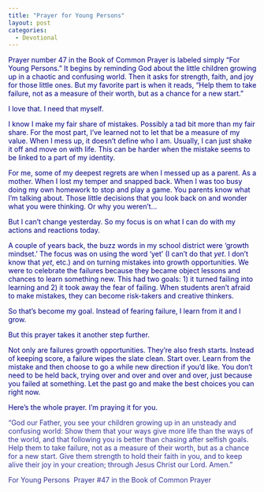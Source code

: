 ```yaml
---
title: "Prayer for Young Persons"
layout: post
categories:
  - Devotional
---
```

<p><span style="color: #000080;">Prayer number 47 in the Book of Common Prayer is labeled simply &ldquo;For Young Persons.&rdquo; It begins by reminding God about the little children growing up in a chaotic and confusing world. Then it asks for strength, faith, and joy for those little ones. But my favorite part is when it reads, &ldquo;Help them to take failure, not as a measure of their worth, but as a chance for a new start.&rdquo;</span></p>
<p><span style="color: #000080;">I love that. I need that myself.</span></p>
<p><span style="color: #000080;">I know I make my fair share of mistakes. Possibly a tad bit more than my fair share. For the most part, I&rsquo;ve learned not to let that be a measure of my value. When I mess up, it doesn&rsquo;t define who I am. Usually, I can just shake it off and move on with life. This can be harder when the mistake seems to be linked to a part of my identity.</span></p>
<p><span style="color: #000080;">For me, some of my deepest regrets are when I messed up as a parent. As a mother. When I lost my temper and snapped back. When I was too busy doing my own homework to stop and play a game. You parents know what I&rsquo;m talking about. Those little decisions that you look back on and wonder what you were thinking. Or why you weren&rsquo;t&hellip;</span></p>
<p><span style="color: #000080;">But I can&rsquo;t change yesterday. So my focus is on what I can do with my actions and reactions today.</span></p>
<p><span style="color: #000080;">A couple of years back, the buzz words in my school district were &lsquo;growth mindset.&rsquo; The focus was on using the word &lsquo;yet&rsquo; (I can&rsquo;t do that <em>yet</em>. I don&rsquo;t know that <em>yet</em>, etc.) and on turning mistakes into growth opportunities. We were to celebrate the failures because they became object lessons and chances to learn something new. This had two goals: 1) it turned failing into learning and 2) it took away the fear of failing. When students aren&rsquo;t afraid to make mistakes, they can become risk-takers and creative thinkers.</span></p>
<p><span style="color: #000080;">So that&rsquo;s become my goal. Instead of fearing failure, I learn from it and I grow.</span></p>
<p><span style="color: #000080;">But this prayer takes it another step further.</span></p>
<p><span style="color: #000080;">Not only are failures growth opportunities. They&rsquo;re also fresh starts. Instead of keeping score, a failure wipes the slate clean. Start over. Learn from the mistake and then choose to go a while new direction if you&rsquo;d like. You don&rsquo;t need to be held back, trying over and over and over and over, just because you failed at something. Let the past go and make the best choices you can right now.&nbsp;</span></p>
<p><span style="color: #000080;">Here&rsquo;s the whole prayer. I&rsquo;m praying it for you.</span></p>
<p><span style="color: #333399;">&ldquo;God our Father, you see your children growing up in an unsteady and confusing world: Show them that your ways give more life than the ways of the world, and that following you is better than chasing after selfish goals. Help them to take failure, not as a measure of their worth, but as a chance for a new start. Give them strength to hold their faith in you, and to keep alive their joy in your creation; through Jesus Christ our Lord. Amen.&rdquo;</span></p>
<p><span style="color: #333399;">For Young Persons&nbsp; Prayer #47 in the Book of Common Prayer</span></p>
